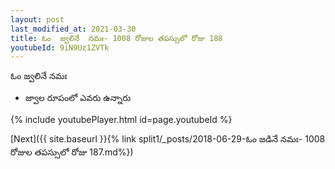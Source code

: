 ```yaml
---
layout: post
last_modified_at: 2021-03-30
title: ఓం  జ్వలినే  నమః- 1008 రోజుల తపస్సులో రోజు 188
youtubeId: 9iN9Uz1ZVTk
---
```

 
 
 ఓం  జ్వలినే  నమః  
 
 -  జ్వాల రూపంలో ఎవరు ఉన్నారు 
 
  
 
  
 
 
 
 
 
 


{% include youtubePlayer.html id=page.youtubeId %}
 
[Next]({{ site.baseurl }}{% link  split1/_posts/2018-06-29-ఓం జడినే నమః- 1008 రోజుల తపస్సులో రోజు 187.md%})
 
